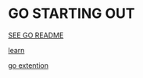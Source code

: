 # GO STARTING OUT

[SEE GO README](https://github.com/golang/vscode-go/blob/master/README.md)

[learn](https://go.dev/learn/)

[go extention](https://github.com/golang/vscode-go/wiki/features#analyze-vulnerabilities-in-dependencies)
